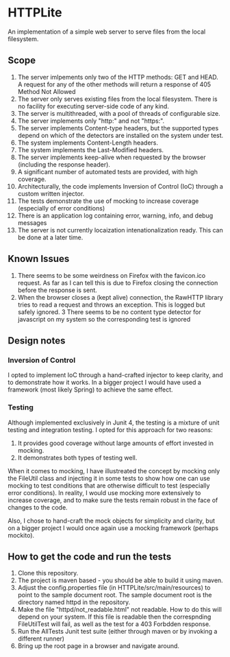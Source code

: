 # HTTPLite

An implementation of a simple web server to serve files from the local filesystem.

## Scope

1. The server imlpements only two of the HTTP methods: GET and HEAD. A request for any of the other methods will return a response of 405 Method Not Allowed
2. The server only serves existing files from the local filesystem. There is no facility for executing server-side code of any kind.
3. The server is multithreaded, with a pool of threads of configurable size.
4. The server implements only "http:" and not "https:".
5. The server implements Content-type headers, but the supported types depend on which of the detectors are installed on the system under test.
6. The system implements Content-Length headers.
7. The system implements the Last-Modified headers.
8. The server implements keep-alive when requested by the browser (including the response header).
9. A significant number of automated tests are provided, with high coverage.
10. Architecturally, the code implements Inversion of Control (IoC) through a custom written injector.
11. The tests demonstrate the use of mocking to increase coverage (especially of error conditions)
12. There is an application log containing error, warning, info, and debug messages
13. The server is not currently locaization intenationalization ready. This can be done at a later time. 

## Known Issues

1. There seems to be some weirdness on Firefox with the favicon.ico request. As far as I can tell this is due to Firefox closing the connection before the response is sent.
2. When the browser closes a (kept alive) connection, the RawHTTP library tries to read a request and throws an exception. This is logged but safely ignored.
3 There seems to be no content type detector for javascript on my system so the corresponding test is ignored

## Design notes

### Inversion of Control

I opted to implement IoC through a hand-crafted injector to keep clarity, and to demonstrate how it works. In a bigger project I would have used a framework (most likely Spring) to achieve the same effect.

### Testing

Although implemented exclusively in Junit 4, the testing is a mixture of unit testing and integration testing. I opted for this approach for two reasons:
1. It provides good coverage without large amounts of effort invested in mocking.
2. It demonstrates both types of testing well. 

When it comes to mocking, I have illustreated the concept by mocking only the FileUtil class and injecting it in some tests to show how one can use mocking to test conditions that are otherwise difficult to test (especially error conditions). In reality, I would use mocking more extensively to increase coverage, and to make sure the tests remain robust in the face of changes to the code. 

Also, I chose to hand-craft the mock objects for simplicity and clarity, but on a bigger project I would once again use a mocking framework (perhaps mockito).

## How to get the code and run the tests

1. Clone this repository.
2. The project is maven based - you should be able to build it using maven.
3. Adjust the config.properties file (in HTTPLite/src/main/resources) to point to the sample document root. The sample document root is the directory named httpd in the repository.
4. Make the file "httpd/not_readable.html" not readable. How to do this will depend on your system. If this file is readable then the correspnding FileUtilTest will fail, as well as the test for a 403 Forbdden response.
5. Run the AllTests Junit test suite (either through maven or by invoking a different runner)
6. Bring up the root page in a browser and navigate around.
